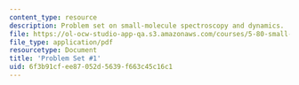 ```yaml
---
content_type: resource
description: Problem set on small-molecule spectroscopy and dynamics.
file: https://ol-ocw-studio-app-qa.s3.amazonaws.com/courses/5-80-small-molecule-spectroscopy-and-dynamics-fall-2008/6f3b91cfee87052d5639f663c45c16c1_ps1_1994.pdf
file_type: application/pdf
resourcetype: Document
title: 'Problem Set #1'
uid: 6f3b91cf-ee87-052d-5639-f663c45c16c1
---
```

